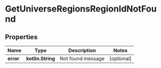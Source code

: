 
# GetUniverseRegionsRegionIdNotFound

## Properties
Name | Type | Description | Notes
------------ | ------------- | ------------- | -------------
**error** | **kotlin.String** | Not found message |  [optional]



